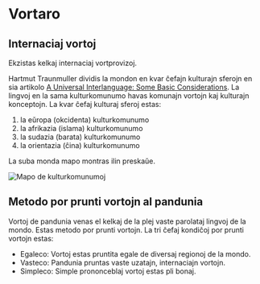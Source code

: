 Vortaro
=======

Internaciaj vortoj
------------------

Ekzistas kelkaj internaciaj vortprovizoj.

Hartmut Traunmuller dividis la mondon en kvar ĉefajn kulturajn sferojn en sia artikolo [A Universal Interlanguage: Some Basic Considerations](http://www.ling.su.se/staff/hartmut/UIL.pdf). La lingvoj en la sama kulturkomunumo havas komunajn vortojn kaj kulturajn konceptojn. La kvar ĉefaj kulturaj sferoj estas:

1. la eŭropa (okcidenta) kulturkomunumo
2. la afrikazia (islama) kulturkomunumo
3. la sudazia (barata) kulturkomunumo
4. la orientazia (ĉina) kulturkomunumo

La suba monda mapo montras ilin preskaŭe.

![](http://www.pandunia.info/grafe/linguisticspheres.gif "Mapo de kulturkomunumoj")


Metodo por prunti vortojn al pandunia
-------------------------------------

Vortoj de pandunia venas el kelkaj de la plej vaste parolataj lingvoj de la mondo. Estas metodo por prunti vortojn. La tri ĉefaj kondiĉoj por prunti vortojn estas:

- Egaleco: Vortoj estas pruntita egale de diversaj regionoj de la mondo.
- Vasteco: Pandunia pruntas vaste uzatajn, internaciajn vortojn.
- Simpleco: Simple prononceblaj vortoj estas pli bonaj.


